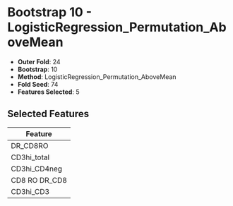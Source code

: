 # Bootstrap 10 - LogisticRegression_Permutation_AboveMean

- **Outer Fold**: 24
- **Bootstrap**: 10
- **Method**: LogisticRegression_Permutation_AboveMean
- **Fold Seed**: 74
- **Features Selected**: 5

## Selected Features

| Feature |
|---------|
| DR_CD8RO |
| CD3hi_total |
| CD3hi_CD4neg |
| CD8 RO DR_CD8 |
| CD3hi_CD3 |
